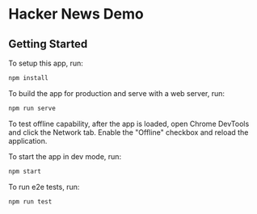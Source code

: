 # Hacker News Demo


## Getting Started

To setup this app, run:

```bash
npm install
```

To build the app for production and serve with a web server, run:

```bash
npm run serve
```
To test offline capability, after the app is loaded, open Chrome DevTools and click the Network tab. Enable the "Offline" checkbox and reload the application.

To start the app in dev mode, run:

```bash
npm start
```

To run e2e tests, run:

```bash
npm run test
```